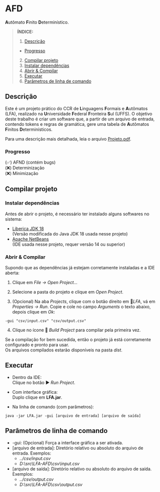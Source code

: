 # AFD
**A**utômato **F**inito **D**eterminístico.

>**ÍNDICE:**
>1. [Descrição](#about)
>	+ [Progresso](#progress)
>2. [Compilar projeto](#project)
>	1. [Instalar dependências](#install)
>	2. [Abrir & Compilar](#compile)
>3. [Executar](#run)
>4. [Parâmetros de linha de comando](#args)

## Descrição <a name="about"></a>

Este é um projeto prático do CCR de **L**inguagens **F**ormais e **A**utômatos (LFA), realizado na **U**niversidade **F**ederal **F**ronteira **S**ul (UFFS).
O objetivo deste trabalho é criar um software que, a partir de um arquivo de entrada, contendo tokens e regras de gramática, gere uma tabela de **A**utômatos **F**initos **D**eterminísticos.

Para uma descrição mais detalhada, leia o arquivo [Projeto.pdf](https://github.com/chrisGrando/LFA-AFD/blob/main/Projeto.pdf).

### Progresso <a name="progress"></a>

(✅) AFND (contém bugs) <br>
(❌) Determinização <br>
(❌) Minimização

## Compilar projeto <a name="project"></a>

### Instalar dependências <a name="install"></a>
Antes de abrir o projeto, é necessário ter instalado alguns softwares no sistema:

- [Liberica JDK 18](https://bell-sw.com/pages/downloads/#/java-18-current) <br>
(Versão modificada do Java JDK 18 usada nesse projeto)
- [Apache NetBeans](https://netbeans.apache.org/download/index.html) <br>
(IDE usada nesse projeto, requer versão 14 ou superior)

### Abrir & Compilar <a name="compile"></a>
Supondo que as dependências já estejam corretamente instaladas e a IDE aberta:

1. Clique em *File -> Open Project...*

2. Selecione a pasta do projeto e clique em *Open Project*.

3. (Opcional) Na aba *Projects*, clique com o botão direito em 🍵*LFA*, vá em *Properties -> Run*.
Copie e cole no campo *Arguments* o texto abaixo, depois clique em *Ok*:

```
-gui "csv/input.csv" "csv/output.csv"
```

4. Clique no ícone 🔨 *Build Project* para compilar pela primeira vez.

Se a compilação for bem sucedida, então o projeto já está corretamente configurado e pronto para usar.<br>
Os arquivos compilados estarão disponíveis na pasta *dist*.

## Executar <a name="run"></a>

- Dentro da IDE:<br>
Clique no botão ▶️ *Run Project*.

- Com interface gráfica:<br>
Duplo clique em **LFA.jar**.

- Na linha de comando (com parâmetros):
```
java -jar LFA.jar -gui [arquivo de entrada] [arquivo de saída]
```

## Parâmetros de linha de comando <a name="args"></a>

- -gui: (Opcional) Força a interface gráfica a ser ativada.
- [arquivo de entrada]: Diretório relativo ou absoluto do arquivo de entrada. Exemplos:
	- *../csv/input.csv*
	- *D:\src\LFA-AFD\csv\input.csv*
- [arquivo de saída]: Diretório relativo ou absoluto do arquivo de saída. Exemplos:
	- *../csv/output.csv*
	- *D:\src\LFA-AFD\csv\output.csv*
